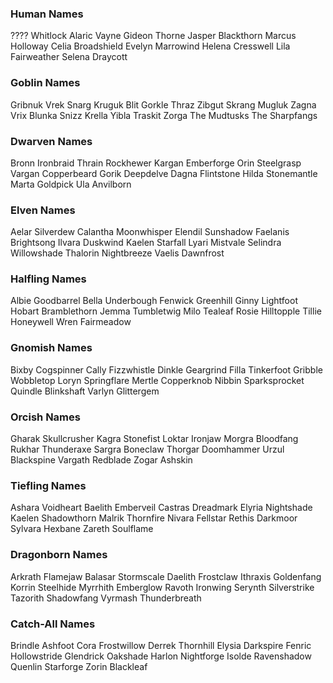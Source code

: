 ### Human Names
???? Whitlock
Alaric Vayne
Gideon Thorne
Jasper Blackthorn
Marcus Holloway
Celia Broadshield
Evelyn Marrowind
Helena Cresswell
Lila Fairweather
Selena Draycott
### Goblin Names
Gribnuk
Vrek
Snarg
Kruguk
Blit
Gorkle
Thraz
Zibgut
Skrang
Mugluk
Zagna
Vrix
Blunka
Snizz
Krella
Yibla
Traskit
Zorga
The Mudtusks
The Sharpfangs
### Dwarven Names
Bronn Ironbraid
Thrain Rockhewer
Kargan Emberforge
Orin Steelgrasp
Vargan Copperbeard
Gorik Deepdelve
Dagna Flintstone
Hilda Stonemantle
Marta Goldpick
Ula Anvilborn
### Elven Names
Aelar Silverdew
Calantha Moonwhisper
Elendil Sunshadow
Faelanis Brightsong
Ilvara Duskwind
Kaelen Starfall
Lyari Mistvale
Selindra Willowshade
Thalorin Nightbreeze
Vaelis Dawnfrost
### Halfling Names
Albie Goodbarrel
Bella Underbough
Fenwick Greenhill
Ginny Lightfoot
Hobart Bramblethorn
Jemma Tumbletwig
Milo Tealeaf
Rosie Hilltopple
Tillie Honeywell
Wren Fairmeadow
### Gnomish Names
Bixby Cogspinner
Cally Fizzwhistle
Dinkle Geargrind
Filla Tinkerfoot
Gribble Wobbletop
Loryn Springflare
Mertle Copperknob
Nibbin Sparksprocket
Quindle Blinkshaft
Varlyn Glittergem
### Orcish Names
Gharak Skullcrusher
Kagra Stonefist
Loktar Ironjaw
Morgra Bloodfang
Rukhar Thunderaxe
Sargra Boneclaw
Thorgar Doomhammer
Urzul Blackspine
Vargath Redblade
Zogar Ashskin
### Tiefling Names
Ashara Voidheart
Baelith Emberveil
Castras Dreadmark
Elyria Nightshade
Kaelen Shadowthorn
Malrik Thornfire
Nivara Fellstar
Rethis Darkmoor
Sylvara Hexbane
Zareth Soulflame
### Dragonborn Names
Arkrath Flamejaw
Balasar Stormscale
Daelith Frostclaw
Ithraxis Goldenfang
Korrin Steelhide
Myrrhith Emberglow
Ravoth Ironwing
Serynth Silverstrike
Tazorith Shadowfang
Vyrmash Thunderbreath
### Catch-All Names
Brindle Ashfoot
Cora Frostwillow
Derrek Thornhill
Elysia Darkspire
Fenric Hollowstride
Glendrick Oakshade
Harlon Nightforge
Isolde Ravenshadow
Quenlin Starforge
Zorin Blackleaf